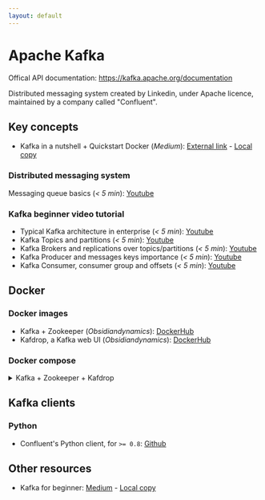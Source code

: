 ```yaml
---
layout: default
---
```


# Apache Kafka

Offical API documentation: https://kafka.apache.org/documentation

Distributed messaging system created by Linkedin, under Apache licence, maintained by a company called "Confluent".

## Key concepts

- Kafka in a nutshell + Quickstart Docker (*Medium*): [External link](https://medium.com/swlh/apache-kafka-in-a-nutshell-5782b01d9ffb) - [Local copy](https://static.joffreybvn.be/file/joffreybvn/articles/apache-kafka-in-a-nutshell.html)

### Distributed messaging system
Messaging queue basics (*< 5 min*): [Youtube](https://www.youtube.com/watch?v=sfQwMu0SCT8)

### Kafka beginner video tutorial

- Typical Kafka architecture in enterprise (*< 5 min*): [Youtube](https://youtu.be/_-hhNqAlvKk)
- Kafka Topics and partitions (*< 5 min*): [Youtube](https://youtu.be/wwSePGvYcNE)
- Kafka Brokers and replications over topics/partitions (*< 5 min*): [Youtube](https://youtu.be/ZOU7PJWZU9w)
- Kafka Producer and messages keys importance (*< 5 min*): [Youtube](https://youtu.be/lh_tjm0yPz4)
- Kafka Consumer, consumer group and offsets (*< 5 min*): [Youtube](https://youtu.be/lAdG16KaHLs)

## Docker 

### Docker images
- Kafka + Zookeeper (*Obsidiandynamics*): [DockerHub](https://hub.docker.com/r/obsidiandynamics/kafka)
- Kafdrop, a Kafka web UI (*Obsidiandynamics*): [DockerHub](https://hub.docker.com/r/obsidiandynamics/kafdrop)


### Docker compose

<details>
<summary>Kafka + Zookeeper + Kafdrop</summary>

```text
version: "2"
services:
  kafdrop:
    image: obsidiandynamics/kafdrop
    restart: "no"
    ports:
      - "9000:9000"
    environment:
      KAFKA_BROKERCONNECT: "kafka:29092"
    depends_on:
      - "kafka"
  kafka:
    image: obsidiandynamics/kafka
    restart: "no"
    ports:
      - "2181:2181"
      - "9092:9092"
    environment:
      KAFKA_LISTENERS: "INTERNAL://:29092,EXTERNAL://:9092"
      KAFKA_ADVERTISED_LISTENERS: "INTERNAL://kafka:29092,EXTERNAL://localhost:9092"
      KAFKA_LISTENER_SECURITY_PROTOCOL_MAP: "INTERNAL:PLAINTEXT,EXTERNAL:PLAINTEXT"
      KAFKA_INTER_BROKER_LISTENER_NAME: "INTERNAL"
```
</details>


## Kafka clients

### Python
 - Confluent's Python client, for `>= 0.8`: [Github](https://github.com/confluentinc/confluent-kafka-python)

## Other resources

 - Kafka for beginner: [Medium](https://medium.com/@rinu.gour123/kafka-for-beginners-74ec101bc82d) - [Local copy](https://static.joffreybvn.be/file/joffreybvn/articles/kafka-for-beginners.html)


